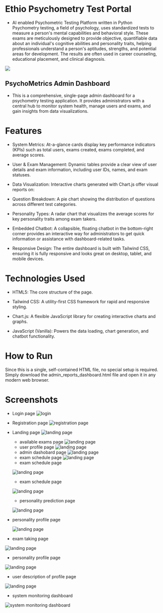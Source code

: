 # Ethio Psychometry Test Portal
* AI enabled Psychometric Testing Platform written in Python
Psychometry testing, a field of psychology, uses standardized tests to measure a person's mental capabilities and behavioral style. These exams are meticulously designed to provide objective, quantifiable data about an individual's cognitive abilities and personality traits, helping professionals understand a person's aptitudes, strengths, and potential areas for development. The results are often used in career counseling, educational placement, and clinical diagnosis.

![](https://github.com/MulukenSholaye/psychometry_test_portal/blob/22fc592f2fff3b4c09bdca36105914bdc24a9655/21711737214.jpg)

## PsychoMetrics Admin Dashboard
* This is a comprehensive, single-page admin dashboard for a psychometry testing application. It provides administrators with a central hub to monitor system health, manage users and exams, and gain insights from data visualizations.

# Features
* System Metrics: At-a-glance cards display key performance indicators (KPIs) such as total users, exams created, exams completed, and average scores.

* User & Exam Management: Dynamic tables provide a clear view of user details and exam information, including user IDs, names, and exam statuses.

* Data Visualization: Interactive charts generated with Chart.js offer visual reports on:

* Question Breakdown: A pie chart showing the distribution of questions across different test categories.

* Personality Types: A radar chart that visualizes the average scores for key personality traits among exam takers.

* Embedded Chatbot: A collapsible, floating chatbot in the bottom-right corner provides an interactive way for administrators to get quick information or assistance with dashboard-related tasks.

* Responsive Design: The entire dashboard is built with Tailwind CSS, ensuring it is fully responsive and looks great on desktop, tablet, and mobile devices.

# Technologies Used
* HTML5: The core structure of the page.

* Tailwind CSS: A utility-first CSS framework for rapid and responsive styling.

* Chart.js: A flexible JavaScript library for creating interactive charts and graphs.

* JavaScript (Vanilla): Powers the data loading, chart generation, and chatbot functionality.

# How to Run
Since this is a single, self-contained HTML file, no special setup is required.
Simply download the admin_reports_dashboard.html file and open it in any modern web browser.

# Screenshots
* Login page
  ![login](https://github.com/MulukenSholaye/psychometry_test_portal/blob/ec15b23b538c810160affb4b786b7beeeb754cea/Screenshot%20from%202025-09-23%2019-42-40.png)
* Registration page
   ![registration page](https://github.com/MulukenSholaye/psychometry_test_portal/blob/dcacdae6d4db2b6b83d102dad6131ec5589be83e/Screenshot%20from%202025-09-23%2019-43-49.png)
* Landing page
   ![landing page](https://github.com/MulukenSholaye/psychometry_test_portal/blob/8f0a9c74805ebff1e9db2078b223b976a2dea065/Screenshot%20from%202025-09-23%2019-45-28.png)
  * available exams page
   ![landing page](https://github.com/MulukenSholaye/psychometry_test_portal/blob/8f0a9c74805ebff1e9db2078b223b976a2dea065/Screenshot%20from%202025-09-23%2019-46-20.png)
  * user profile page
   ![landing page](https://github.com/MulukenSholaye/psychometry_test_portal/blob/8f0a9c74805ebff1e9db2078b223b976a2dea065/Screenshot%20from%202025-09-23%2019-48-09.png)
  * admin dashobard page
   ![landing page](https://github.com/MulukenSholaye/psychometry_test_portal/blob/8f0a9c74805ebff1e9db2078b223b976a2dea065/Screenshot%20from%202025-09-23%2019-50-05.png)
  * exam schedule page
   ![landing page](https://github.com/MulukenSholaye/psychometry_test_portal/blob/8f0a9c74805ebff1e9db2078b223b976a2dea065/Screenshot%20from%202025-09-23%2019-51-30.png)
  * exam schedule page

   ![landing page](https://github.com/MulukenSholaye/psychometry_test_portal/blob/8f0a9c74805ebff1e9db2078b223b976a2dea065/Screenshot%20from%202025-09-23%2019-51-30.png)
  * exam schedule page

   ![landing page](https://github.com/MulukenSholaye/psychometry_test_portal/blob/8f0a9c74805ebff1e9db2078b223b976a2dea065/Screenshot%20from%202025-09-23%2019-51-30.png)
  * personality prediction page

   ![landing page](https://github.com/MulukenSholaye/psychometry_test_portal/blob/8f0a9c74805ebff1e9db2078b223b976a2dea065/Screenshot%20from%202025-09-23%2019-57-04.png)
 * personality profile page

   ![landing page](https://github.com/MulukenSholaye/psychometry_test_portal/blob/8f0a9c74805ebff1e9db2078b223b976a2dea065/Screenshot%20from%202025-09-23%2019-59-30.png)
  
  * exam taking page

   ![landing page](https://github.com/MulukenSholaye/psychometry_test_portal/blob/8f0a9c74805ebff1e9db2078b223b976a2dea065/Screenshot%20from%202025-09-23%2019-58-07.png)

   *  personality profile page

   ![landing page](https://github.com/MulukenSholaye/psychometry_test_portal/blob/8f0a9c74805ebff1e9db2078b223b976a2dea065/Screenshot%20from%202025-09-23%2020-00-43.png)

   *  user description of  profile page

   ![landing page](https://github.com/MulukenSholaye/psychometry_test_portal/blob/8f0a9c74805ebff1e9db2078b223b976a2dea065/Screenshot%20from%202025-09-23%2020-06-33.png)
   *  system monitoring dashboard

   ![system monitoring dashboard](https://github.com/MulukenSholaye/psychometry_test_portal/blob/8f0a9c74805ebff1e9db2078b223b976a2dea065/Screenshot%20from%202025-09-23%2020-10-22.png)
  

